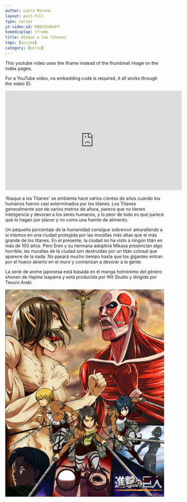 ```yaml
---
author: Laura Moreno
layout: post-full
type: series
yt-video-id: E802ZnXbnFY
homedisplay: iframe
title: Ataque a los titanes
tags: [accion]
category: [serie]
---
```

This youtube video uses the iframe instead of the thumbnail image on the index pages.

For a YouTube video, no embedding code is required, it all works through the video ID.


<iframe width="560" height="315" src="https://www.youtube.com/watch?v=ouoNWnBDBeU" frameborder="0" allow="accelerometer; autoplay; clipboard-write; encrypted-media; gyroscope; picture-in-picture" allowfullscreen></iframe>


'Ataque a los Titanes' se ambienta hace varios cientos de años cuando los humanos fueron casi exterminados por los titanes. Los Titanes generalmente son de varios metros de altura, parece que no tienen inteligencia y devoran a los seres humanos, y lo peor de todo es que parece que lo hagan por placer y no como una fuente de alimento.

Un pequeño porcentaje de la humanidad consigue sobrevivir amurallando a sí mismos en una ciudad protegida por las murallas más altas que el más grande de los titanes. En el presente, la ciudad no ha visto a ningún titán en más de 100 años. Pero Eren y su hermana adoptiva Mikasa presencian algo horrible: las murallas de la ciudad son destruidas por un titán colosal que aparece de la nada. No pasará mucho tiempo hasta que los gigantes entran por el hueco abierto en el muro y comienzan a devorar a la gente.

La serie de anime japonesa está basada en el manga homónimo del género shonen de Hajime Isayama y está producida por Wit Studio y dirigida por Tesuro Araki.

<img class="featimg" src="../img/ataqueALosTitanes.JPG" alt="ataqueALosTitanes.JPG">
